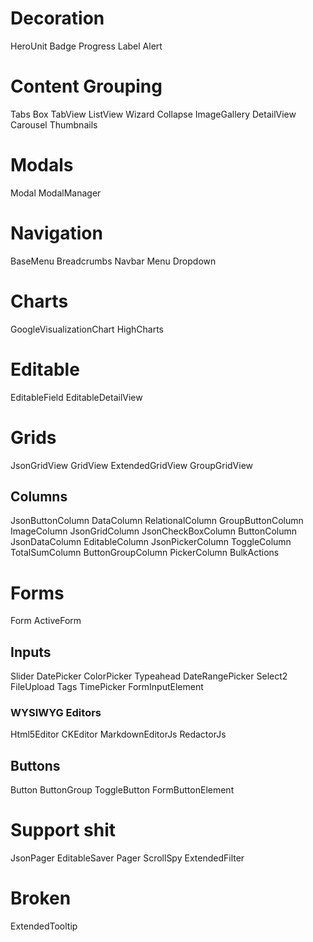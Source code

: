# Decoration
 HeroUnit
 Badge
 Progress
 Label
 Alert


# Content Grouping

 Tabs
 Box
 TabView
 ListView
 Wizard
 Collapse
 ImageGallery
 DetailView
 Carousel
 Thumbnails

# Modals

 Modal
 ModalManager

# Navigation

 BaseMenu
 Breadcrumbs
 Navbar
 Menu
 Dropdown


# Charts

 GoogleVisualizationChart
 HighCharts


# Editable

 EditableField
 EditableDetailView


# Grids

 JsonGridView
 GridView
 ExtendedGridView
 GroupGridView

## Columns

 JsonButtonColumn
 DataColumn
 RelationalColumn
 GroupButtonColumn
 ImageColumn
 JsonGridColumn
 JsonCheckBoxColumn
 ButtonColumn
 JsonDataColumn
 EditableColumn
 JsonPickerColumn
 ToggleColumn
 TotalSumColumn
 ButtonGroupColumn
 PickerColumn
 BulkActions


# Forms

 Form
 ActiveForm

## Inputs

 Slider
 DatePicker
 ColorPicker
 Typeahead
 DateRangePicker
 Select2
 FileUpload
 Tags
 TimePicker
 FormInputElement

### WYSIWYG Editors

 Html5Editor
 CKEditor
 MarkdownEditorJs
 RedactorJs

## Buttons

 Button
 ButtonGroup
 ToggleButton
 FormButtonElement


# Support shit

 JsonPager
 EditableSaver
 Pager
 ScrollSpy
 ExtendedFilter

# Broken

 ExtendedTooltip
